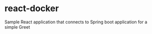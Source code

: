 # react-docker
Sample React application that connects to Spring boot application for a simple Greet
